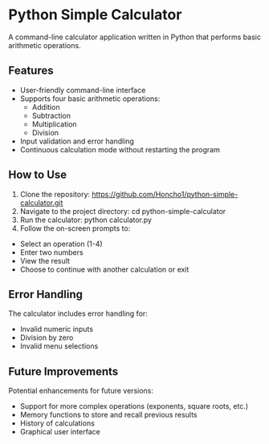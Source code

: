 # Python Simple Calculator

A command-line calculator application written in Python that performs basic arithmetic operations.

## Features

- User-friendly command-line interface
- Supports four basic arithmetic operations:
  - Addition
  - Subtraction
  - Multiplication
  - Division
- Input validation and error handling
- Continuous calculation mode without restarting the program

## How to Use

1. Clone the repository: https://github.com/Honcho1/python-simple-calculator.git
2. Navigate to the project directory: 
cd python-simple-calculator
3. Run the calculator:
python calculator.py
4. Follow the on-screen prompts to:
- Select an operation (1-4)
- Enter two numbers
- View the result
- Choose to continue with another calculation or exit

## Error Handling

The calculator includes error handling for:
- Invalid numeric inputs
- Division by zero
- Invalid menu selections

## Future Improvements

Potential enhancements for future versions:
- Support for more complex operations (exponents, square roots, etc.)
- Memory functions to store and recall previous results
- History of calculations
- Graphical user interface